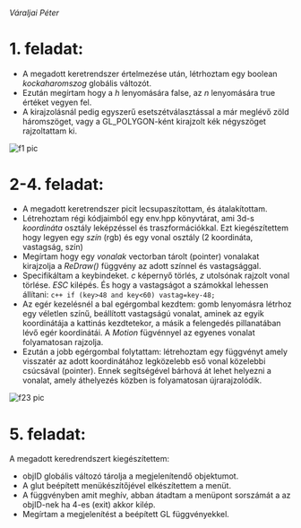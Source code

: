 ###### Váraljai Péter
# 1. feladat:

- A megadott keretrendszer értelmezése után, létrhoztam egy boolean _kockaharomszog_ globális változót. 
- Ezután megírtam hogy a _h_ lenyomására false, az _n_ lenyomására true értéket vegyen fel. 
- A kirajzolásnál pedig egyszerű esetszétválasztással a már meglévő zöld háromszöget, vagy a GL_POLYGON-ként kirajzolt kék négyszöget rajzoltattam ki.

![f1 pic](./f1.png "f1 pic")

# 2-4. feladat:
    
- A megadott keretrendszer picit lecsupaszítottam, és átalakítottam.
- Létrehoztam régi kódjaimból egy env.hpp könyvtárat, ami 3d-s _koordináta_ osztály leképzéssel és traszformációkkal. Ezt kiegészítettem hogy legyen egy _szín_ (rgb) és egy vonal osztály (2 koordináta, vastagság, szín)
- Megírtam hogy egy _vonalak_ vectorban tárolt (pointer) vonalakat kirajzolja a _ReDraw()_ függvény az adott színnel és vastagsággal.
- Specifikáltam a keybindeket. _c_ képernyő törlés, _z_ utolsónak rajzolt vonal törlése. _ESC_ kilépés. És hogy a vastagságot a számokkal lehessen állítani: ```c++ if (key>48 and key<60) vastag=key-48;```
- Az egér kezelésnél a bal egérgombal kezdtem: gomb lenyomásra létrhoz egy véletlen színű, beállított vastagságú vonalat, aminek az egyik koordinátája a kattinás kezdtetekor, a másik a felengedés pillanatában lévő egér koordinátái. A _Motion_ fügvénnyel az egyenes vonalat folyamatosan rajzolja.
- Ezután a jobb egérgombal folytattam: létrehoztam egy függvényt amely visszatér az adott koordinátához legközelebb eső vonal közelebbi csúcsával (pointer). Ennek segítségével bárhová át lehet helyezni a vonalat, amely áthelyezés közben is folyamatosan újrarajzolódik.

![f23 pic](./f23.png "f23 pic")

# 5. feladat:

A megadott keredrendszert kiegészítettem:
- objID globális változó tárolja a megjelenítendő objektumot.
- A glut beépített menükészítőjével elkészítettem a menüt.
- A függvényben amit meghív, abban átadtam a menüpont sorszámát a az objID-nek ha 4-es (exit) akkor kilép.
- Megírtam a megjelenítést a beépített GL függvényekkel.